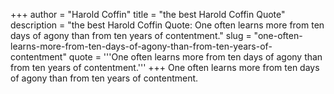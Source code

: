 +++
author = "Harold Coffin"
title = "the best Harold Coffin Quote"
description = "the best Harold Coffin Quote: One often learns more from ten days of agony than from ten years of contentment."
slug = "one-often-learns-more-from-ten-days-of-agony-than-from-ten-years-of-contentment"
quote = '''One often learns more from ten days of agony than from ten years of contentment.'''
+++
One often learns more from ten days of agony than from ten years of contentment.
